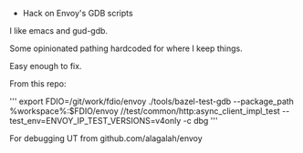 * Hack on Envoy's GDB scripts

I like emacs and gud-gdb.

Some opinionated pathing hardcoded for where I keep things.

Easy enough to fix.

From this repo:

'''
 export FDIO=/git/work/fdio/envoy 
 ./tools/bazel-test-gdb --package_path %workspace%:$FDIO/envoy //test/common/http:async_client_impl_test --test_env=ENVOY_IP_TEST_VERSIONS=v4only -c dbg
'''

For debugging UT from github.com/alagalah/envoy

